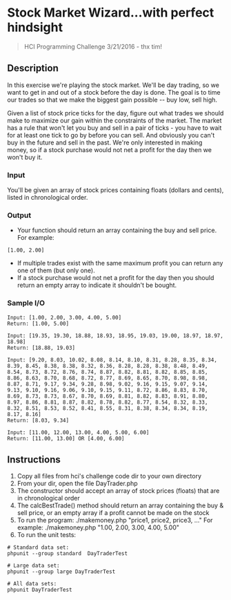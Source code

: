# Stock Market Wizard...with perfect hindsight
> HCI Programming Challenge 3/21/2016 - thx tim!

## Description
In this exercise we're playing the stock market. We'll be day trading, so we want to get in and out of a stock before the day is done. The goal is to time our trades so that we make the biggest gain possible -- buy low, sell high.

Given a list of stock price ticks for the day, figure out what trades we should make to maximize our gain within the constraints of the market. The market has a rule that won't let you buy and sell in a pair of ticks - you have to wait for at least one tick to go by before you can sell. And obviously you can't buy in the future and sell in the past. We're only interested in making money, so if a stock purchase would not net a profit for the day then we won't buy it.

### Input
You'll be given an array of stock prices containing floats (dollars and cents), listed in chronological order.


### Output
- Your function should return an array containing the buy and sell price. For example:
```
[1.00, 2.00]
```
- If multiple trades exist with the same maximum profit you can return any one of them (but only one).
- If a stock purchase would not net a profit for the day then you should return an empty array to indicate it shouldn't be bought.


### Sample I/O
```
Input: [1.00, 2.00, 3.00, 4.00, 5.00]
Return: [1.00, 5.00]
```
```
Input: [19.35, 19.30, 18.88, 18.93, 18.95, 19.03, 19.00, 18.97, 18.97, 18.98]
Return: [18.88, 19.03]
```
```
Input: [9.20, 8.03, 10.02, 8.08, 8.14, 8.10, 8.31, 8.28, 8.35, 8.34, 8.39, 8.45, 8.38, 8.38, 8.32, 8.36, 8.28, 8.28, 8.38, 8.48, 8.49, 8.54, 8.73, 8.72, 8.76, 8.74, 8.87, 8.82, 8.81, 8.82, 8.85, 8.85, 8.86, 8.63, 8.70, 8.68, 8.72, 8.77, 8.69, 8.65, 8.70, 8.98, 8.98, 8.87, 8.71, 9.17, 9.34, 9.28, 8.98, 9.02, 9.16, 9.15, 9.07, 9.14, 9.13, 9.10, 9.16, 9.06, 9.10, 9.15, 9.11, 8.72, 8.86, 8.83, 8.70, 8.69, 8.73, 8.73, 8.67, 8.70, 8.69, 8.81, 8.82, 8.83, 8.91, 8.80, 8.97, 8.86, 8.81, 8.87, 8.82, 8.78, 8.82, 8.77, 8.54, 8.32, 8.33, 8.32, 8.51, 8.53, 8.52, 8.41, 8.55, 8.31, 8.38, 8.34, 8.34, 8.19, 8.17, 8.16]
Return: [8.03, 9.34]
```

```
Input: [11.00, 12.00, 13.00, 4.00, 5.00, 6.00]
Return: [11.00, 13.00] OR [4.00, 6.00]
```



## Instructions
1. Copy all files from hci's challenge code dir to your own directory
2. From your dir, open the file DayTrader.php
3. The constructor should accept an array of stock prices (floats) that are in chronological order
4. The calcBestTrade() method should return an array containing the buy & sell price, or an empty array if a profit cannot be made on the stock
5. To run the program:
./makemoney.php "price1, price2, price3, …"
For example:
./makemoney.php "1.00, 2.00, 3.00, 4.00, 5.00"
6. To run the unit tests:
```
# Standard data set:
phpunit --group standard  DayTraderTest

# Large data set:
phpunit --group large DayTraderTest

# All data sets:
phpunit DayTraderTest
```
